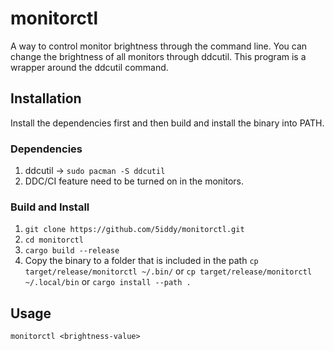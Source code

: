 # monitorctl
A way to control monitor brightness through the command line. You can change the brightness of all monitors through ddcutil. This program is a wrapper around the ddcutil command.

## Installation
Install the dependencies first and then build and install the binary into PATH.
### Dependencies
1. ddcutil -> `sudo pacman -S ddcutil`
2. DDC/CI feature need to be turned on in the monitors.

### Build and Install
1. `git clone https://github.com/5iddy/monitorctl.git`
2. `cd monitorctl`
3. `cargo build --release`
4. Copy the binary to a folder that is included in the path
    `cp target/release/monitorctl ~/.bin/`
                    or
    `cp target/release/monitorctl ~/.local/bin`
                    or
    `cargo install --path .`

## Usage
`monitorctl <brightness-value>`
